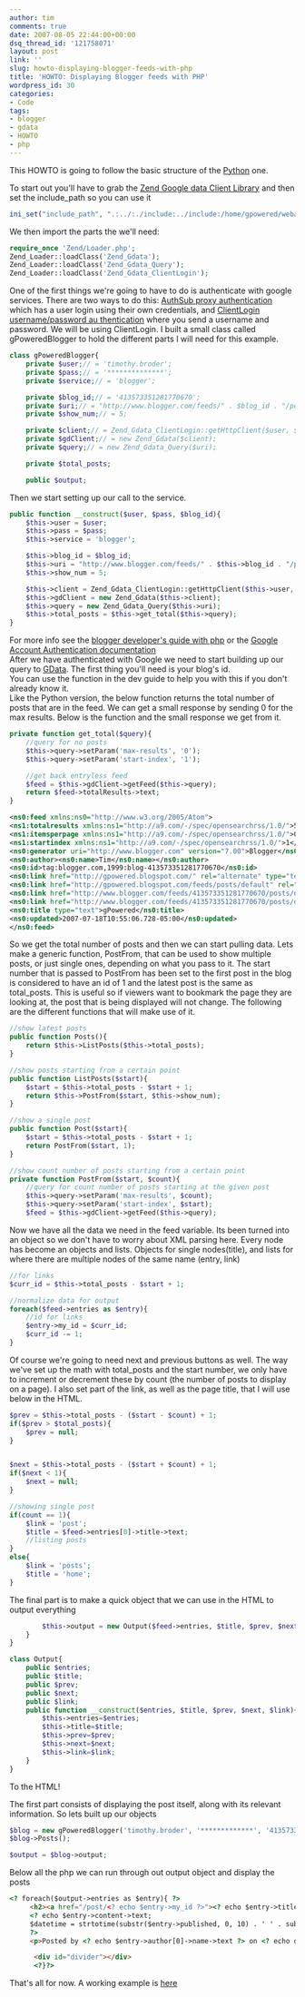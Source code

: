 ```yaml
---
author: tim
comments: true
date: 2007-08-05 22:44:00+00:00
dsq_thread_id: '121758071'
layout: post
link: ''
slug: howto-displaying-blogger-feeds-with-php
title: 'HOWTO: Displaying Blogger feeds with PHP'
wordpress_id: 30
categories:
- Code
tags:
- blogger
- gdata
- HOWTO
- php
---
```


This HOWTO is going to follow the basic structure of the
[Python](http://gpowered.net/g/post/2/) one.  
  
To start out you'll have to grab the [Zend Google data Client
Library](http://framework.zend.com/download/gdata) and then set the
include_path so you can use it  

```PHP
ini_set("include_path", ".:../:./include:../include:/home/gpowered/webapps/php/includes/ZendGdata-1.0.1/library");
```


We then import the parts the we'll need:  
  

    
```PHP 
require_once 'Zend/Loader.php';
Zend_Loader::loadClass('Zend_Gdata');
Zend_Loader::loadClass('Zend_Gdata_Query');
Zend_Loader::loadClass('Zend_Gdata_ClientLogin');
```

  
One of the first things we're going to have to do is authenticate with google
services. There are two ways to do this: [AuthSub proxy authentication](http://code.google.com/apis/blogger/developers_guide_php.html#auth_sub) which has a
user login using their own credentials, and [ ClientLogin username/password au
thentication](http://code.google.com/apis/blogger/developers_guide_php.html#client_login) where you send a username and password. We will be using
ClientLogin. I built a small class called gPoweredBlogger to hold the
different parts I will need for this example.  

```PHP
class gPoweredBlogger{
    private $user;// = 'timothy.broder';
    private $pass;// = '**************';
    private $service;// = 'blogger';

    private $blog_id;// = '413573351281770670';
    private $uri;// = "http://www.blogger.com/feeds/" . $blog_id . "/posts/default";
    private $show_num;// = 5;

    private $client;// = Zend_Gdata_ClientLogin::getHttpClient($user, $pass, $service);
    private $gdClient;// = new Zend_Gdata($client);
    private $query;// = new Zend_Gdata_Query($uri);

    private $total_posts;

    public $output;
```

Then we start setting up our call to the service.  
  

    
```PHP
public function __construct($user, $pass, $blog_id){
    $this->user = $user;
    $this->pass = $pass;
    $this->service = 'blogger';

    $this->blog_id = $blog_id;
    $this->uri = "http://www.blogger.com/feeds/" . $this->blog_id . "/posts/default";
    $this->show_num = 5;

    $this->client = Zend_Gdata_ClientLogin::getHttpClient($this->user, $this->pass, $this->service);
    $this->gdClient = new Zend_Gdata($this->client);
    $this->query = new Zend_Gdata_Query($this->uri);
    $this->total_posts = $this->get_total($this->query);
}
```

  
For more info see the [blogger developer's guide with
php](http://code.google.com/apis/blogger/developers_guide_php.html) or the
[Google Account Authentication
documentation](http://code.google.com/apis/accounts/Authentication.html)  
After we have authenticated with Google we need to start building up our query
to [GData](http://code.google.com/apis/gdata/). The first thing you'll need is
your blog's id.  
You can use the function in the dev guide to help you with this if you don't
already know it.  
Like the Python version, the below function returns the total number of posts
that are in the feed. We can get a small response by sending 0 for the max
results. Below is the function and the small response we get from it.  
  

    
```PHP
private function get_total($query){
    //query for no posts
    $this->query->setParam('max-results', '0');
    $this->query->setParam('start-index', '1');

    //get back entryless feed
    $feed = $this->gdClient->getFeed($this->query);
    return $feed->totalResults->text;
}
```




```XML
<ns0:feed xmlns:ns0="http://www.w3.org/2005/Atom">
<ns1:totalresults xmlns:ns1="http://a9.com/-/spec/opensearchrss/1.0/">5</ns1:totalresults>
<ns1:itemsperpage xmlns:ns1="http://a9.com/-/spec/opensearchrss/1.0/">0</ns1:itemsperpage>
<ns1:startindex xmlns:ns1="http://a9.com/-/spec/opensearchrss/1.0/">1</ns1:startindex>
<ns0:generator uri="http://www.blogger.com" version="7.00">Blogger</ns0:generator>
<ns0:author><ns0:name>Tim</ns0:name></ns0:author>
<ns0:id>tag:blogger.com,1999:blog-413573351281770670</ns0:id>
<ns0:link href="http://gpowered.blogspot.com/" rel="alternate" type="text/html" />
<ns0:link href="http://gpowered.blogspot.com/feeds/posts/default" rel="http://schemas.google.com/g/2005#feed" type="application/atom+xml" />
<ns0:link href="http://www.blogger.com/feeds/413573351281770670/posts/default?max-results=0" rel="self" type="application/atom+xml" />
<ns0:link href="http://www.blogger.com/feeds/413573351281770670/posts/default" rel="http://schemas.google.com/g/2005#post" type="application/atom+xml" />
<ns0:title type="text">gPowered</ns0:title>
<ns0:updated>2007-07-18T10:55:06.728-05:00</ns0:updated>
</ns0:feed>
```
    
    

  
So we get the total number of posts and then we can start pulling data. Lets
make a generic function, PostFrom, that can be used to show multiple posts, or
just single ones, depending on what you pass to it. The start number that is
passed to PostFrom has been set to the first post in the blog is considered to
have an id of 1 and the latest post is the same as total_posts. This is useful
so if viewers want to bookmark the page they are looking at, the post that is
being displayed will not change. The following are the different functions
that will make use of it.  
  

    
```PHP
//show latest posts
public function Posts(){
    return $this->ListPosts($this->total_posts);
}

//show posts starting from a certain point
public function ListPosts($start){
    $start = $this->total_posts - $start + 1;
    return $this->PostFrom($start, $this->show_num);
}

//show a single post
public function Post($start){
    $start = $this->total_posts - $start + 1;
    return PostFrom($start, 1);
}

//show count number of posts starting from a certain point
private function PostFrom($start, $count){
    //query for count number of posts starting at the given post
    $this->query->setParam('max-results', $count);
    $this->query->setParam('start-index', $start);
    $feed = $this->gdClient->getFeed($this->query);
```

  
Now we have all the data we need in the feed variable. Its been turned into an
object so we don't have to worry about XML parsing here. Every node has become
an objects and lists. Objects for single nodes(title), and lists for where
there are multiple nodes of the same name (entry, link)  
  

    
```PHP
//for links
$curr_id = $this->total_posts - $start + 1;

//normalize data for output
foreach($feed->entries as $entry){
    //id for links
    $entry->my_id = $curr_id;
    $curr_id -= 1;
}
```

  
Of course we're going to need next and previous buttons as well. The way we've
set up the math with total_posts and the start number, we only have to
increment or decrement these by count (the number of posts to display on a
page). I also set part of the link, as well as the page title, that I will use
below in the HTML.  
  

```PHP
$prev = $this->total_posts - ($start - $count) + 1;
if($prev > $total_posts){
    $prev = null;
}


$next = $this->total_posts - ($start + $count) + 1;
if($next < 1){
    $next = null;
}

//showing single post
if(count == 1){
    $link = 'post';
    $title = $feed->entries[0]->title->text;
    //listing posts
}
else{
    $link = 'posts';
    $title = 'home';
}
```

  
The final part is to make a quick object that we can use in the HTML to output
everything  

    
```PHP
        $this->output = new Output($feed->entries, $title, $prev, $next, $link);
    }
}

class Output{
    public $entries;
    public $title;
    public $prev;
    public $next;
    public $link;
    public function __construct($entries, $title, $prev, $next, $link){
        $this->entries=$entries;
        $this->title=$title;
        $this->prev=$prev;
        $this->next=$next;
        $this->link=$link;
    }
}
```

  
To the HTML!  
  
The first part consists of displaying the post itself, along with its relevant
information. So lets built up our objects  
  
```PHP
$blog = new gPoweredBlogger('timothy.broder', '*************', '413573351281770670');
$blog->Posts();

$output = $blog->output;
```

Below all the php we can run through out output object and display the posts  


```HTML
<? foreach($output->entries as $entry){ ?>
     <h2><a href="/post/<? echo $entry->my_id ?>"><? echo $entry->title->text ?></h2></a>
     <? echo $entry->content->text;
     $datetime = strtotime(substr($entry->published, 0, 10) . ' ' . substr($entry->published, 11, 8 ));
     ?>
     <p>Posted by <? echo $entry->author[0]->name->text ?> on <? echo date("m/d/Y",$datetime) ?> at <? echo date("g:i a",$datetime) ?></p>

      <div id="divider"></div>
      <?}?>
```

  
That's all for now. A working example is
[here](http://gpowered.net/php/blogger.php)

